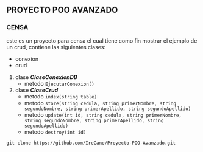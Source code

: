 ## PROYECTO POO AVANZADO
### CENSA
este es un proyecto para censa el cual tiene como fin mostrar el ejemplo de un crud, contiene las siguientes clases:
- conexion
- crud

1. clase ***ClaseConexionDB***
    - metodo `EjecutarConexion()`
3. clase ***ClaseCrud***
    - metodo `index(string table)`
    - metodo `store(string cedula, string primerNombre, string segundoNombre, string primerApellido, string segundoApellido)`
    - metodo `update(int id, string cedula, string primerNombre, string segundoNombre, string primerApellido, string segundoApellido)`
    - metodo `destroy(int id)`


~~~
git clone https://github.com/IreCano/Proyecto-POO-Avanzado.git 
~~~
